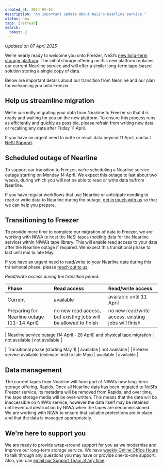 ```yaml
---
created_at: 2024-09-05
description: "An important update about NeSI's Nearline service."
status: new
tags: [refresh]
search:
  boost: 2
---
```


_Updated on 07 April 2025_

We’re nearly ready to welcome you onto Freezer, NeSI’s [new long-term storage platform](https://www.nesi.org.nz/case-studies/deeper-dive-nesis-platform-refresh-part-1). The initial storage offering on this new platform replaces our current Nearline service and will offer a similar long-term tape-based solution storing a single copy of data.

Below are important details about our transition from Nearline and our plan for welcoming you onto Freezer. 

## Help us streamline migration

We’re currently migrating your data from Nearline to Freezer so that it is ready and waiting for you on the new platform. To ensure this process runs as efficiently and quickly as possible, please refrain from writing new data or recalling any data after Friday 11 April. 

If you have an urgent need to write or recall data beyond 11 April, contact [NeSI Support](mailto:support@nesi.org.nz).

## Scheduled outage of Nearline

To support our transition to Freezer, we’re scheduling a Nearline service outage starting on Monday 14 April. We expect this outage to last about two weeks, during which you will not be able to read or write data to/from Nearline. 

If you have regular workflows that use Nearline or anticipate needing to read or write data to Nearline during the outage, [get in touch with us](mailto:support@nesi.org.nz) so that we can help you prepare.

## Transitioning to Freezer

To provide more time to complete our migration of data to Freezer, we are working with NIWA to host the NeSI tapes (holding data for the Nearline service) within NIWA’s tape library. This will enable read access to your data after the Nearline outage if required. We expect this transitional phase to last until mid to late May. 

If you have an urgent need to read/write to your Nearline data during this transitional phase, please [reach out to us](mailto:support@nesi.org.nz).  

_Read/write access during the transition period:_


| Phase                                         | Read access                           | Read/write access                        |
|:-----------------------------------------------|:--------------------------------------|:----------------------------------------|
| Current                                   | available                             | available until 11 April                |
| Preparing for Nearline outage (11-14 April)| no new read access, but existing jobs will be allowed to finish | no new read/write access, existing jobs will finish |

| Nearline service outage (14 April - 28 April) and physical tape migration | not available                         | not available                            |

| Transitional phase (starting May 1)       | available                             | not available                            |
| Freezer service available (estimate: mid to late May) | available                             | available                                |


## Data management

The current tapes from Nearline will form part of NIWA’s new long-term storage offering, Rapids. Once all Nearline data has been migrated to NeSI’s Freezer service, its metadata will be removed from Rapids, and over time, the tape storage media will be over-written. This means that the data will be inaccessible on NIWA’s service, however the data itself may be retained until eventual destruction by NIWA when the tapes are decommissioned. We are working with NIWA to ensure that suitable protections are in place and that the data is managed appropriately.

## We're here to support you

We are ready to provide wrap-around support for you as we modernise and improve our long-term storage service. We have
[weekly Online Office Hours](../../Getting_Started/Getting_Help/Weekly_Online_Office_Hours.md) to talk through any questions you may have or provide one-to-one support. Also, you can [email our Support Team at any time](mailto:support@nesi.org.nz).

